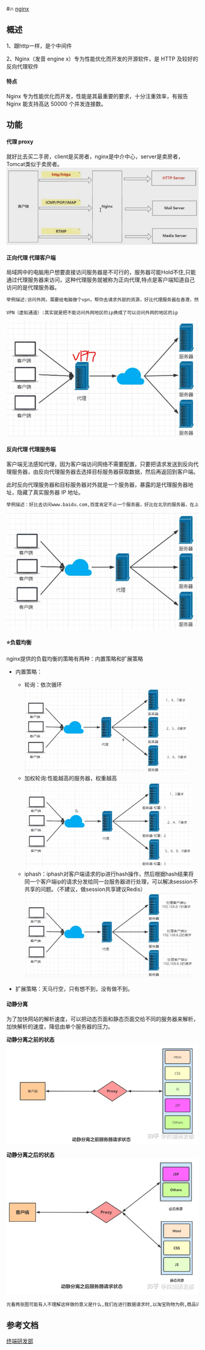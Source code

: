 #🔥 [nginx](https://www.cnblogs.com/chenglc/p/8024994.html)
## 概述

1、跟http一样，是个中间件

2、Nginx（发音 engine x）专为性能优化而开发的开源软件，是 HTTP 及较好的反向代理软件

#### 特点

Nginx 专为性能优化而开发，性能是其最重要的要求，十分注重效率，有报告 Nginx 能支持高达 50000 个并发连接数。

## 功能

#### 代理 proxy

就好比去买二手房，client是买房者，nginx是中介中心，server是卖房者，Tomcat类似于卖房者。
![](2022-11-20-23-59-53.png)

#### 正向代理 代理客户端

局域网中的电脑用户想要直接访问服务器是不可行的，服务器可能Hold不住,只能通过代理服务器来访问，这种代理服务就被称为正向代理,特点是客户端知道自己访问的是代理服务器。

```md
举例描述:访问外网，需要给电脑做个vpn，帮你去请求外部的资源，好比代理服务器在香港，然后香港的服务器去访问美国的服务器...

VPN（虚拟通道）:其实就是把不能访问外网地区的ip换成了可以访问外网的地区的ip
```
![](2022-11-12-21-45-05.png)

#### 反向代理 代理服务端

客户端无法感知代理，因为客户端访问网络不需要配置，只要把请求发送到反向代理服务器，由反向代理服务器去选择目标服务器获取数据，然后再返回到客户端。

此时反向代理服务器和目标服务器对外就是一个服务器，暴露的是代理服务器地址，隐藏了真实服务器 IP 地址。

```md
举例描述：好比去访问www.baidu.com,百度肯定不止一个服务器，好比在北京的服务器，在上海的服务器等，这时候，你访问www.baidu.com，代理服务器会让你访问其中一个服务器，访问其中哪个会进行负载均衡。
```
![](2022-11-12-21-50-04.png)

#### ⭐️负载均衡

nginx提供的负载均衡的策略有两种：内置策略和扩展策略

- 内置策略：

  - 轮询：依次循环
    ![](2022-11-12-22-01-13.png)
  - 加权轮询:性能越高的服务器，权重越高
    ![](2022-11-12-22-03-44.png)
  - iphash：iphash对客户端请求的ip进行hash操作，然后根据hash结果将同一个客户端ip的请求分发给同一台服务器进行处理，可以解决session不共享的问题。（不建议，做session共享建议Redis）
    ![](2022-11-12-22-04-29.png)
- 扩展策略：天马行空，只有想不到，没有做不到。

#### 动静分离

为了加快网站的解析速度，可以把动态页面和静态页面交给不同的服务器来解析，加快解析的速度，降低由单个服务器的压力。

**动静分离之前的状态**
![1670773827047](image/nginx介绍/1670773827047.png)

**动静分离之后的状态**
![1670773865930](image/nginx介绍/1670773865930.png)

```md
光看两张图可能有人不理解这样做的意义是什么,我们在进行数据请求时,以淘宝购物为例,商品详情页有很多东西是动态的,随着登录人员的不同而改变,例如用户ID,用户头像,但是有些内容是静态的,例如商品详情页,那么我们可以通过CDN(全局负载均衡与CDN内容分发)将静态资源部署在用户较近的服务器中,用户数据信息安全性要更高,可以放在某处集中,这样相对于将说有数据放在一起,能分担主服务器的压力,也能加速商品详情页等内容传输速度。
```

## 参考文档
[终端研发部](https://zhuanlan.zhihu.com/p/531915310)